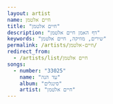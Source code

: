 ```yaml
---
layout: artist
name: חיים אלטמן
title: "חיים אלטמן"
description: "דף האמן חיים אלטמן"
keywords: "שירים, מוזיקה, חיים אלטמן"
permalink: /artists/חיים-אלטמן/
redirect_from:
  - /artists/list/חיים אלטמן
songs:
  - number: "33025"
    name: "עד הנה"
    album: "סינגלים"
    artist: "חיים אלטמן"
---
```

